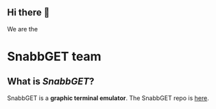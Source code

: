 ## Hi there 👋

We are the

# SnabbGET team

## What is *SnabbGET*?

SnabbGET is a **graphic terminal emulator**.
The SnabbGET repo is [here](https://github.com/SnabbGET/SnabbGET).

<!--

**Here are some ideas to get you started:**

🙋‍♀️ A short introduction - what is your organization all about?
🌈 Contribution guidelines - how can the community get involved?
👩‍💻 Useful resources - where can the community find your docs? Is there anything else the community should know?
🍿 Fun facts - what does your team eat for breakfast?
🧙 Remember, you can do mighty things with the power of [Markdown](https://docs.github.com/github/writing-on-github/getting-started-with-writing-and-formatting-on-github/basic-writing-and-formatting-syntax)
-->
